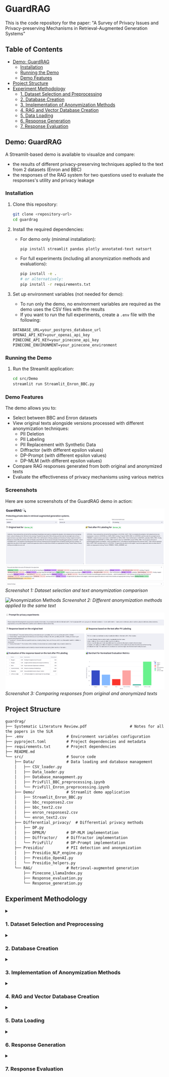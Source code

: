 # GuardRAG

This is the code repository for the paper: "A Survey of Privacy Issues and Privacy-preserving Mechanisms in Retrieval-Augmented Generation Systems"

## Table of Contents
- [Demo: GuardRAG](#demo-guardrag)
  - [Installation](#installation)
  - [Running the Demo](#running-the-demo)
  - [Demo Features](#demo-features)
- [Project Structure](#project-structure)
- [Experiment Methodology](#experiment-methodology)
  - [1. Dataset Selection and Preprocessing](#1-dataset-selection-and-preprocessing)
  - [2. Database Creation](#2-database-creation)
  - [3. Implementation of Anonymization Methods](#3-implementation-of-anonymization-methods)
  - [4. RAG and Vector Database Creation](#4-rag-and-vector-database-creation)
  - [5. Data Loading](#5-data-loading)
  - [6. Response Generation](#6-response-generation)
  - [7. Response Evaluation](#7-response-evaluation)

## Demo: GuardRAG

A Streamlit-based demo is available to visualize and compare:
- the results of different privacy-preserving techniques applied to the text from 2 datasets (Enron and BBC)
- the responses of the RAG system for two questions used to evaluate the responses's utility and privacy leakage

### Installation

1. Clone this repository:
   ```bash
   git clone <repository-url>
   cd guardrag
   ```

2. Install the required dependencies:
   - For demo only (minimal installation):
     ```bash
     pip install streamlit pandas plotly annotated-text natsort
     ```
   - For full experiments (including all anonymization methods and evaluations):
     ```bash
     pip install -e .
     # or alternatively:
     pip install -r requirements.txt
     ```

3. Set up environment variables (not needed for demo):
   - To run only the demo, no environment variables are required as the demo uses the CSV files with the results
   - If you want to run the full experiments, create a `.env` file with the following:
   ```
   DATABASE_URL=your_postgres_database_url
   OPENAI_API_KEY=your_openai_api_key
   PINECONE_API_KEY=your_pinecone_api_key
   PINECONE_ENVIRONMENT=your_pinecone_environment
   ```

### Running the Demo

1. Run the Streamlit application:
   ```bash
   cd src/Demo
   streamlit run Streamlit_Enron_BBC.py
   ```

### Demo Features

The demo allows you to:
- Select between BBC and Enron datasets
- View original texts alongside versions processed with different anonymization techniques:
  - PII Deletion 
  - PII Labeling
  - PII Replacement with Synthetic Data
  - Diffractor (with different epsilon values)
  - DP-Prompt (with different epsilon values)
  - DP-MLM (with different epsilon values)
- Compare RAG responses generated from both original and anonymized texts
- Evaluate the effectiveness of privacy mechanisms using various metrics

### Screenshots

Here are some screenshots of the GuardRAG demo in action:

![Dataset Selection](src/Demo/Demo1.png)
*Screenshot 1: Dataset selection and text anonymization comparison*

![Anonymization Methods](src.Demo/Demo2.png)
*Screenshot 2: Different anonymization methods applied to the same text*

![Response Comparison](src/Demo/Demo3.png)
*Screenshot 3: Comparing responses from original and anonymized texts*

## Project Structure

```
guardrag/
├── Systematic Literature Review.pdf                   # Notes for all the papers in the SLR
├── .env                   # Environment variables configuration
├── pyproject.toml         # Project dependencies and metadata
├── requirements.txt       # Project dependencies
├── README.md             
└── src/                   # Source code
    ├── Data/              # Data loading and database management
    │   ├── CSV_loader.py
    │   ├── Data_loader.py 
    │   ├── Database_management.py
    │   ├── PrivFill_BBC_preprocessing.ipynb
    │   └── PrivFill_Enron_preprocessing.ipynb
    ├── Demo/              # Streamlit demo application
    │   ├── Streamlit_Enron_BBC.py
    │   ├── bbc_responses2.csv
    │   ├── bbc_text2.csv
    │   ├── enron_responses2.csv
    │   └── enron_text2.csv
    ├── Differential_privacy/  # Differential privacy methods
    │   ├── DP.py
    │   ├── DPMLM/         # DP-MLM implementation
    │   ├── Diffractor/    # Diffractor implementation
    │   └── PrivFill/      # DP-Prompt implementation
    ├── Presidio/          # PII detection and anonymization
    │   ├── Presidio_NLP_engine.py
    │   ├── Presidio_OpenAI.py
    │   └── Presidio_helpers.py
    └── RAG/               # Retrieval-augmented generation
        ├── Pinecone_LlamaIndex.py
        ├── Response_evaluation.py
        └── Response_generation.py
```

## Experiment Methodology

<details>
<summary><h3>1. Dataset Selection and Preprocessing</h3></summary>

The experiments were conducted using two datasets:
- **BBC Dataset**: News articles containing various forms of PII
- **Enron Dataset**: Email communications containing various forms of PII

Preprocessing steps:
- Data cleaning and extraction of relevant information
- Preprocessing notebooks: `src/Data/PrivFill_BBC_preprocessing.ipynb` and `src/Data/PrivFill_Enron_preprocessing.ipynb`
- The cleaned datasets were saved as CSV files for further processing
</details>

<details>
<summary><h3>2. Database Creation</h3></summary>

A PostgreSQL database was created to store:
- Original texts with PII
- Anonymized versions of the texts using different methods
- RAG system responses for different questions
- Evaluation metrics for responses

The database schema includes:
- Tables for storing text data with columns for different anonymization methods
- Tables for storing responses to queries based on different anonymized versions
- Evaluation metrics for measuring privacy and utility
</details>

<details>
<summary><h3>3. Implementation of Anonymization Methods</h3></summary>

Several anonymization methods were implemented:

1. **PII Detection and Anonymization** (using Microsoft Presidio):
   - **PII Deletion**: Completely removing identified PII
   - **PII Labeling**: Replacing PII with generic labels (e.g., [PERSON])
   - **PII Replacement with Synthetic Data**: Replacing PII with synthetic but realistic data

2. **Differential Privacy Methods**:
   - **Diffractor**: Implementation with various epsilon values (1, 2, 3)
   - **DP-Prompt**: Implementation with various epsilon values (150, 200, 250)
   - **DP-MLM**: Implementation with various epsilon values (50, 75, 100)
</details>

<details>
<summary><h3>4. RAG and Vector Database Creation</h3></summary>

Setup of the RAG system:
- Created vector embeddings for each text (original and anonymized versions)
- Used Pinecone as the vector database
- Integrated with LlamaIndex for efficient retrieval
</details>

<details>
<summary><h3>5. Data Loading</h3></summary>

The data loading process:
- Loading original texts and analyzing them for PII using Presidio
- Applying different anonymization methods to the texts
- Storing both the original and anonymized versions in the database
- Indexing all versions in the vector database for retrieval
</details>

<details>
<summary><h3>6. Response Generation</h3></summary>

Response generation methodology:
- Two types of questions were used:
  1. Utility question: Asking for a factual summary of the text
  2. Privacy question: Asking for private or sensitive information in the text
- Generated responses using both original and anonymized texts
- Stored all responses in the database for evaluation
</details>

<details>
<summary><h3>7. Response Evaluation</h3></summary>

Evaluation metrics used:
- **Utility Metrics**:
  - ROUGE-1 & ROUGE-L scores
  - BLEU score
  - Cosine similarity
  - Perplexity
  
- **Privacy Metrics**:
  - LLM-based privacy judge (GPT-4o-mini) that calculates privacy leakage scores
  - Entity-based comparison (names, contact info, dates, locations, etc.)
  - Overall privacy leakage score
</details>
